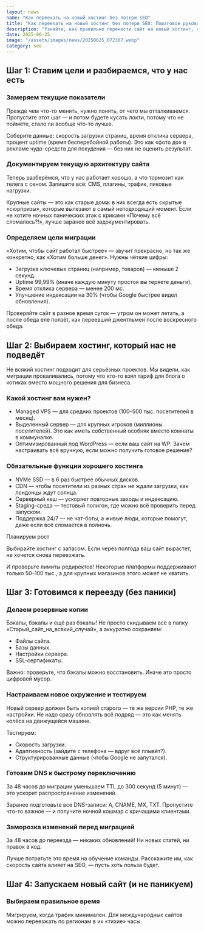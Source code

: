 ```yaml
---
layout: news
name: "Как переехать на новый хостинг без потери SEO"
title: "Как переехать на новый хостинг без потери SEO: Пошаговое руководство"
description: "Узнайте, как правильно перенести сайт на новый хостинг, сохранив позиции в поиске. Подробный гайд с этапами подготовки, выбора хостинга и постмиграционной оптимизации."
date: 2025-06-25
image: "/assets/images/news/20250625_072307.webp"
category: seo
---
```


<h2>Шаг 1: Ставим цели и разбираемся, что у нас есть</h2>
<h3>Замеряем текущие показатели</h3>
<p>Прежде чем что-то менять, нужно понять, от чего мы отталкиваемся. Пропустите этот шаг — и потом будете кусать локти, потому что не поймёте, стало ли вообще что-то лучше.</p>
<p>Соберите данные: скорость загрузки страниц, время отклика сервера, процент uptime (время бесперебойной работы). Это как «фото до» в рекламе чудо-средств для похудения — без них не оценить результат.</p>
<h3>Документируем текущую архитектуру сайта</h3>
<p>Теперь разберёмся, что у нас работает хорошо, а что тормозит как телега с сеном. Запишите всё: CMS, плагины, трафик, пиковые нагрузки.</p>
<p>Крупные сайты — это как старые дома: в них всегда есть скрытые «сюрпризы», которые вылезают в самый неподходящий момент. Если не хотите ночных панических атак с криками «Почему всё сломалось?!», лучше заранее всё задокументировать.</p>
<h3>Определяем цели миграции</h3>
<p>«Хотим, чтобы сайт работал быстрее» — звучит прекрасно, но так же конкретно, как «Хотим больше денег». Нужны чёткие цифры:</p>
<ul>
	<li>Загрузка ключевых страниц (например, товаров) — меньше 2 секунд.</li>
	<li>Uptime 99,99% (иначе каждую минуту простоя вы теряете деньги).</li>
	<li>Время отклика сервера — менее 200 мс.</li>
	<li>Улучшение индексации на 30% (чтобы Google быстрее видел обновления).</li>
</ul>
<p>Проверяйте сайт в разное время суток — утром он может летать, а после обеда еле ползёт, как переевший джентльмен после воскресного обеда.</p>
<h2>Шаг 2: Выбираем хостинг, который нас не подведёт</h2>
<p>Не всякий хостинг подходит для серьёзных проектов. Мы видели, как миграции проваливались, потому что кто-то взял тариф для блога о котиках вместо мощного решения для бизнеса.</p>
<h3>Какой хостинг вам нужен?</h3>
<ul>
	<li>Managed VPS — для средних проектов (100–500 тыс. посетителей в месяц).</li>
	<li>Выделенный сервер — для крупных игроков (миллионы посетителей). Это как иметь собственный особняк вместо комнаты в коммуналке.</li>
	<li>Оптимизированный под WordPress — если ваш сайт на WP. Зачем настраивать всё вручную, если можно получить готовое решение?</li>
</ul>
<h3>Обязательные функции хорошего хостинга</h3>
<ul>
	<li>NVMe SSD — в 6 раз быстрее обычных дисков.</li>
	<li>CDN — чтобы посетители из разных стран не ждали загрузки, как лондонцы ждут солнца.</li>
	<li>Серверный кеш — ускоряет повторные заходы и индексацию.</li>
	<li>Staging-среда — тестовый полигон, где можно всё проверить перед запуском.</li>
	<li>Поддержка 24/7 — не чат-боты, а живые люди, которые помогут, даже если всё сломается в полночь.</li>
</ul>
<p>Планируем рост</p>
<p>Выбирайте хостинг с запасом. Если через полгода ваш сайт вырастет, не хочется снова переезжать.</p>
<p>И проверьте лимиты редиректов! Некоторые платформы поддерживают только 50–100 тыс., а для крупных магазинов этого может не хватить.</p>
<h2>Шаг 3: Готовимся к переезду (без паники)</h2>
<h3>Делаем резервные копии</h3>
<p>Бэкапы, бэкапы и ещё раз бэкапы! Не просто скидываем всё в папку «Старый_сайт_на_всякий_случай», а аккуратно сохраняем:</p>
<ul>
	<li>Файлы сайта.</li>
	<li>Базы данных.</li>
	<li>Настройки сервера.</li>
	<li>SSL-сертификаты.</li>
</ul>
<p>Важно: проверьте, что бэкапы можно восстановить. Иначе это просто цифровой мусор.</p>
<h3>Настраиваем новое окружение и тестируем</h3>
<p>Новый сервер должен быть копией старого — те же версии PHP, те же настройки. Не надо сразу обновлять всё подряд — это как менять колёса на движущейся машине.</p>
<p>Тестируем:</p>
<ul>
	<li>Скорость загрузки.</li>
	<li>Адаптивность (зайдите с телефона — вдруг всё плывёт?).</li>
	<li>Структурированные данные (чтобы Google не запутался).</li>
</ul>
<h3>Готовим DNS к быстрому переключению</h3>
<p>За 48 часов до миграции уменьшаем TTL до 300 секунд (5 минут) — это ускорит распространение изменений.</p>
<p>Заранее подготовьте все DNS-записи: A, CNAME, MX, TXT. Пропустите что-то важное — и получите ночной кошмар с кричащими клиентами.</p>
<h3>Заморозка изменений перед миграцией</h3>
<p>За 48 часов до переезда — никаких обновлений! Ни новых статей, ни правок в код.</p>
<p>Лучше потратьте это время на обучение команды. Расскажите им, как скорость сайта влияет на SEO, — пусть хоть польза будет.</p>
<h2>Шаг 4: Запускаем новый сайт (и не паникуем)</h2>
<h3>Выбираем правильное время</h3>
<p>Мигрируем, когда трафик минимален. Для международных сайтов можно переезжать по регионам в их «тихие» часы.</p>
